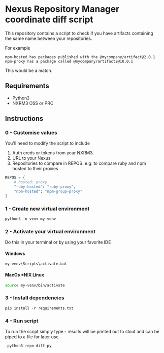 # Nexus Repository Manager coordinate diff script
This repository contains a script to check if you have artifacts containing the same name between your repositories. 

For example 
````
npm-hosted has packages published with the @mycompany/artifact@2.0.1
npm-proxy has a package called @mycompany/artifact2@10.0.1
````

This would be a match.

## Requirements
* Python3
* NXRM3 OSS or PRO

## Instructions

### 0 - Customise values
You'll need to modify the script to include 
1. Auth creds or tokens from your NXRM3.
1. URL to your Nexus
1. Repositories to compare in REPOS. e.g. to compare ruby and npm hosted to their proxies

```python
REPOS = {
    # hosted: proxy
    "ruby-hosted": "ruby-proxy",
    "npm-hosted": "npm-group-proxy"
}
```

### 1 - Create new virtual environment
```python
python3 -m venv my-venv
```
### 2 - Activate your virtual environment
Do this in your terminal or by using your favorite IDE
#### Windows
```
my-venv\Scripts\activate.bat
```

#### MacOs *NIX Linux
```bash
source my-venv/bin/activate
```

### 3 - Install dependencies
```python
pip install -r requirements.txt
```

### 4 - Run script
To run the script simply type - results will be printed out to stout and can be piped to a file for later use.
```python
 python3 repo-diff.py
 ````

